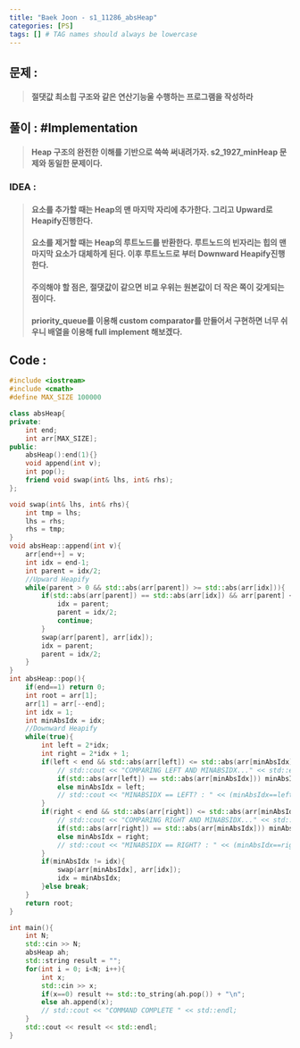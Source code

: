 ```yaml
---
title: "Baek Joon - s1_11286_absHeap"
categories: [PS]
tags: [] # TAG names should always be lowercase
---
```

## 문제 :
> #### 절댓값 최소힙 구조와 같은 연산기능울 수행하는 프로그램을 작성하라

## 풀이 : #Implementation
> #### Heap 구조의 완전한 이해를 기반으로 쓱쓱 써내려가자. s2_1927_minHeap 문제와 동일한 문제이다.

### IDEA :
> #### 요소를 추가할 때는 Heap의 맨 마지막 자리에 추가한다. 그리고 Upward로 Heapify진행한다.
> #### 요소를 제거할 때는 Heap의 루트노드를 반환한다. 루트노드의 빈자리는 힙의 맨 마지막 요소가 대체하게 된다. 이후 루트노드로 부터 Downward Heapify진행한다.
> #### 주의해야 할 점은, 절댓값이 같으면 비교 우위는 원본값이 더 작은 쪽이 갖게되는 점이다.
> #### priority_queue를 이용해 custom comparator를 만들어서 구현하면 너무 쉬우니 배열을 이용해 full implement 해보겠다.

## Code :
```cpp
#include <iostream>
#include <cmath>
#define MAX_SIZE 100000

class absHeap{
private:
    int end;
    int arr[MAX_SIZE];
public: 
    absHeap():end(1){}
    void append(int v);
    int pop();
    friend void swap(int& lhs, int& rhs);
};

void swap(int& lhs, int& rhs){
    int tmp = lhs;
    lhs = rhs;
    rhs = tmp;
}
void absHeap::append(int v){
    arr[end++] = v;
    int idx = end-1;
    int parent = idx/2;
    //Upward Heapify
    while(parent > 0 && std::abs(arr[parent]) >= std::abs(arr[idx])){
        if(std::abs(arr[parent]) == std::abs(arr[idx]) && arr[parent] <= arr[idx]){
            idx = parent;
            parent = idx/2;
            continue;
        }
        swap(arr[parent], arr[idx]);
        idx = parent;
        parent = idx/2;
    }
}
int absHeap::pop(){
    if(end==1) return 0;
    int root = arr[1];
    arr[1] = arr[--end];
    int idx = 1;
    int minAbsIdx = idx;
    //Downward Heapify
    while(true){
        int left = 2*idx;
        int right = 2*idx + 1;
        if(left < end && std::abs(arr[left]) <= std::abs(arr[minAbsIdx])){
            // std::cout << "COMPARING LEFT AND MINABSIDX..." << std::endl;
            if(std::abs(arr[left]) == std::abs(arr[minAbsIdx])) minAbsIdx = arr[left] < arr[minAbsIdx] ? left : minAbsIdx;
            else minAbsIdx = left;
            // std::cout << "MINABSIDX == LEFT? : " << (minAbsIdx==left) << std::endl;
        }
        if(right < end && std::abs(arr[right]) <= std::abs(arr[minAbsIdx])){
            // std::cout << "COMPARING RIGHT AND MINABSIDX..." << std::endl;
            if(std::abs(arr[right]) == std::abs(arr[minAbsIdx])) minAbsIdx = arr[right] < arr[minAbsIdx] ? right : minAbsIdx;
            else minAbsIdx = right;
            // std::cout << "MINABSIDX == RIGHT? : " << (minAbsIdx==right) << std::endl;
        }
        if(minAbsIdx != idx){
            swap(arr[minAbsIdx], arr[idx]);
            idx = minAbsIdx;
        }else break;
    }
    return root;
}

int main(){
    int N;
    std::cin >> N;
    absHeap ah;
    std::string result = "";
    for(int i = 0; i<N; i++){
        int x;
        std::cin >> x;
        if(x==0) result += std::to_string(ah.pop()) + "\n";
        else ah.append(x);
        // std::cout << "COMMAND COMPLETE " << std::endl;
    }
    std::cout << result << std::endl;
}
```
